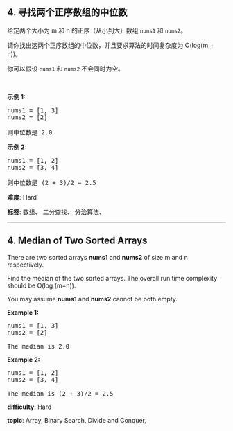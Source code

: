 <h2>4. 寻找两个正序数组的中位数</h2><p>给定两个大小为 m 和 n 的正序（从小到大）数组&nbsp;<code>nums1</code> 和&nbsp;<code>nums2</code>。</p>

<p>请你找出这两个正序数组的中位数，并且要求算法的时间复杂度为&nbsp;O(log(m + n))。</p>

<p>你可以假设&nbsp;<code>nums1</code>&nbsp;和&nbsp;<code>nums2</code>&nbsp;不会同时为空。</p>

<p>&nbsp;</p>

<p><strong>示例 1:</strong></p>

<pre>nums1 = [1, 3]
nums2 = [2]

则中位数是 2.0
</pre>

<p><strong>示例 2:</strong></p>

<pre>nums1 = [1, 2]
nums2 = [3, 4]

则中位数是 (2 + 3)/2 = 2.5
</pre>
 **难度**: Hard

 **标签**: 数组、 二分查找、 分治算法、 


------

<h2>4. Median of Two Sorted Arrays</h2><p>There are two sorted arrays <b>nums1</b> and <b>nums2</b> of size m and n respectively.</p>

<p>Find the median of the two sorted arrays. The overall run time complexity should be O(log (m+n)).</p>

<p>You may assume <strong>nums1</strong> and <strong>nums2</strong>&nbsp;cannot be both empty.</p>

<p><b>Example 1:</b></p>

<pre>
nums1 = [1, 3]
nums2 = [2]

The median is 2.0
</pre>

<p><b>Example 2:</b></p>

<pre>
nums1 = [1, 2]
nums2 = [3, 4]

The median is (2 + 3)/2 = 2.5
</pre>
 **difficulty**: Hard

 **topic**: Array, Binary Search, Divide and Conquer, 

